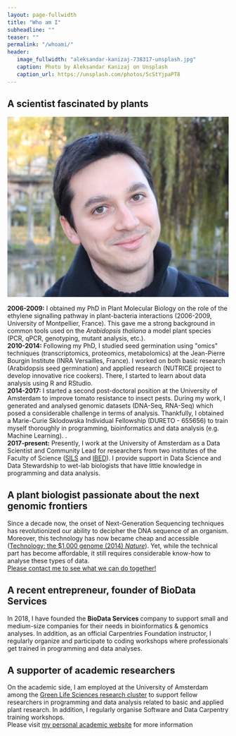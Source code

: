 ```yaml
---
layout: page-fullwidth
title: "Who am I"
subheadline: ""
teaser: ""
permalink: "/whoami/"
header:
   image_fullwidth: "aleksandar-kanizaj-738317-unsplash.jpg"
   caption: Photo by Aleksandar Kanizaj on Unsplash
   caption_url: https://unsplash.com/photos/5cStYjpaPT8
---
```

<h2>A scientist fascinated by plants</h2>

<div class="clearfix">
<img class="img-whoiam" src="../images/Marc_Galland.jpg" alt="Personal picture">
<p><strong>2006-2009:</strong> I obtained my PhD in Plant Molecular Biology on the role of the ethylene signalling pathway in plant-bacteria interactions (2006-2009, University of Montpellier, France).
  This gave me a strong background in common tools used on the <em>Arabidopsis thaliana</em>
  a model plant species (PCR, qPCR, genotyping, mutant analysis, etc.). <br>
<strong>2010-2014:</strong> Following my PhD, I studied seed germination using "omics" techniques (transcriptomics, proteomics, metabolomics) at the Jean-Pierre Bourgin Institute (INRA Versailles, France). I worked on both basic research (Arabidopsis seed germination) and applied research (NUTRICE project to develop innovative rice cookers). There, I started to learn about data analysis using R and RStudio.<br>
<strong>2014-2017:</strong> I started a second post-doctoral position at the University of Amsterdam
to improve tomato resistance to insect pests. During my work, I generated and analysed genomic datasets (DNA-Seq, RNA-Seq) which posed a considerable challenge in terms of analysis.
Thankfully, I obtained a Marie-Curie Sklodowska Individual Fellowship (DURETO - 655656) to train myself thoroughly in programming, bioinformatics and data analysis (e.g. Machine Learning).
. <br>
<strong>2017-present:</strong> Presently, I  work at the University of Amsterdam as a Data Scientist
 and Community Lead for researchers from two institutes of the Faculty of Science (<a href="http://sils.uva.nl/">SILS</a> and <a href="http://ibed.uva.nl/">IBED</a>). I provide support in Data Science and Data Stewardship to wet-lab biologists that have little knowledge in programming and data analysis. <br></p>
</div>

<h2>A plant biologist passionate about the next genomic frontiers</h2>
Since a decade now, the onset of Next-Generation Sequencing techniques has revolutionized our ability
to decipher the DNA sequence of an organism. Moreover, this technology has now became cheap and
accessible (<a href="https://www.nature.com/news/technology-the-1-000-genome-1.14901">Technology: the $1,000 genome (2014)
<em>Nature</em></a>).
Yet, while the technical part has become affordable, it still requires considerable know-how to analyse these types of data.
<br>
<a class="radius button small" href="{{ site.url }}{{ site.baseurl }}/documentation/">Please contact me to see what we can do together!</a>

<h2>A recent entrepreneur, founder of BioData Services</h2>
<p>In 2018, I have founded the <strong> BioData Services </strong> company to support small and medium-size companies for their needs in bioinformatics & genomics analyses. In addition, as an official Carpentries Foundation instructor, I regularly organize and participate to coding workshops where professionals get trained in programming and data analyses. </p>

<h2>A supporter of academic researchers</h2>
<p>On the academic side, I am employed at the University of Amsterdam among the <a href="http://gls.uva.nl/">Green Life Sciences research cluster</a>
to support fellow researchers in programming and data analysis related to basic and applied plant research.
In addition, I regularly organise Software and Data Carpentry training workshops.
<br>
Please visit <a href="www.mgalland.info">my personal academic website</a> for more information</p>
